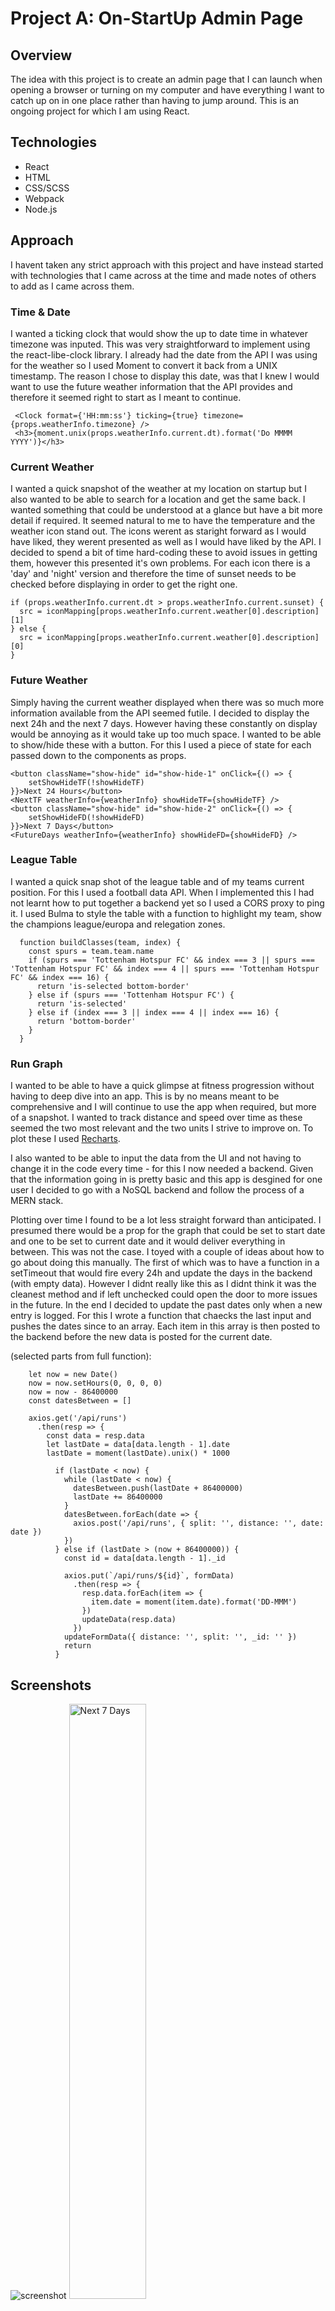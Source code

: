 # Project A: On-StartUp Admin Page


## Overview 
The idea with this project is to create an admin page that I can launch when opening a browser or turning on my computer and have everything I want to catch up on in one place rather than having to jump around. This is an ongoing project for which I am using React.

## Technologies

* React
* HTML
* CSS/SCSS
* Webpack
* Node.js

## Approach 

I havent taken any strict approach with this project and have instead started with technologies that I came across at the time and made notes of others to add as I came across them. 

### Time & Date 
I wanted a ticking clock that would show the up to date time in whatever timezone was inputed. This was very straightforward to implement using the react-libe-clock library. I already had the date from the API I was using for the weather so I used Moment to convert it back from a UNIX timestamp. The reason I chose to display this date, was that I knew I would want to use the future weather information that the API provides and therefore it seemed right to start as I meant to continue.

```
 <Clock format={'HH:mm:ss'} ticking={true} timezone={props.weatherInfo.timezone} />
 <h3>{moment.unix(props.weatherInfo.current.dt).format('Do MMMM YYYY')}</h3>
```

### Current Weather
I wanted a quick snapshot of the weather at my location on startup but I also wanted to be able to search for a location and get the same back. I wanted something that could be understood at a glance but have a bit more detail if required. It seemed natural to me to have the temperature and the weather icon stand out. The icons werent as staright forward as I would have liked, they werent presented as well as I would have liked by the API. I decided to spend a bit of time hard-coding these to avoid issues in getting them, however this presented it's own problems. For each icon there is a 'day' and 'night' version and therefore the time of sunset needs to be checked before displaying in order to get the right one.

```
if (props.weatherInfo.current.dt > props.weatherInfo.current.sunset) {
  src = iconMapping[props.weatherInfo.current.weather[0].description][1]
} else {
  src = iconMapping[props.weatherInfo.current.weather[0].description][0]
}
```

### Future Weather
Simply having the current weather displayed when there was so much more information available from the API seemed futile. I decided to display the next 24h and the next 7 days. However having these constantly on display would be annoying as it would take up too much space. I wanted to be able to show/hide these with a button. For this I used a piece of state for each passed down to the components as props.

```
<button className="show-hide" id="show-hide-1" onClick={() => {
    setShowHideTF(!showHideTF)
}}>Next 24 Hours</button>
<NextTF weatherInfo={weatherInfo} showHideTF={showHideTF} />
<button className="show-hide" id="show-hide-2" onClick={() => {
    setShowHideFD(!showHideFD)
}}>Next 7 Days</button>
<FutureDays weatherInfo={weatherInfo} showHideFD={showHideFD} />
```

### League Table
I wanted a quick snap shot of the league table and of my teams current position. For this I used a football data API. When I implemented this I had not learnt how to put together a backend yet so I used a CORS proxy to ping it. I used Bulma to style the table with a function to highlight my team, show the champions league/europa and relegation zones.

```
  function buildClasses(team, index) {
    const spurs = team.team.name
    if (spurs === 'Tottenham Hotspur FC' && index === 3 || spurs === 'Tottenham Hotspur FC' && index === 4 || spurs === 'Tottenham Hotspur FC' && index === 16) {
      return 'is-selected bottom-border'
    } else if (spurs === 'Tottenham Hotspur FC') {
      return 'is-selected'
    } else if (index === 3 || index === 4 || index === 16) {
      return 'bottom-border'
    }
  }
```
### Run Graph
I wanted to be able to have a quick glimpse at fitness progression without having to deep dive into an app. This is by no means meant to be comprehensive and I will continue to use the app when required, but more of a snapshot. I wanted to track distance and speed over time as these seemed the two most relevant and the two units I strive to improve on. To plot these I used [Recharts](https://recharts.org/en-US). 

I also wanted to be able to input the data from the UI and not having to change it in the code every time - for this I now needed a backend. Given that the information going in is pretty basic and this app is desgined for one user I decided to go with a NoSQL backend and follow the process of a MERN stack. 

Plotting over time I found to be a lot less straight forward than anticipated. I presumed there would be a prop for the graph that could be set to start date and one to be set to current date and it would deliver everything in between. This was not the case. I toyed with a couple of ideas about how to go about doing this manually. The first of which was to have a function in a setTimeout that would fire every 24h and update the days in the backend (with empty data). However I didnt really like this as I didnt think it was the cleanest method and if left unchecked could open the door to more issues in the future. In the end I decided to update the past dates only when a new entry is logged. For this I wrote a function that chaecks the last input and pushes the dates since to an array. Each item in this array is then posted to the backend before the new data is posted for the current date. 

(selected parts from full function):

```
    let now = new Date()
    now = now.setHours(0, 0, 0, 0)
    now = now - 86400000
    const datesBetween = []

    axios.get('/api/runs')
      .then(resp => {
        const data = resp.data
        let lastDate = data[data.length - 1].date
        lastDate = moment(lastDate).unix() * 1000
```

```
          if (lastDate < now) {
            while (lastDate < now) {
              datesBetween.push(lastDate + 86400000)
              lastDate += 86400000
            }
            datesBetween.forEach(date => {
              axios.post('/api/runs', { split: '', distance: '', date: date })
            })
          } else if (lastDate > (now + 86400000)) {
            const id = data[data.length - 1]._id

            axios.put(`/api/runs/${id}`, formData)
              .then(resp => {
                resp.data.forEach(item => {
                  item.date = moment(item.date).format('DD-MMM')
                })
                updateData(resp.data)
              })
            updateFormData({ distance: '', split: '', _id: '' })
            return
          }
```

## Screenshots

![screenshot](./screenshots/X_SS.png)
<img src="./screenshots/X_N7.png" alt="Next 7 Days" width="49.4%"> <img src="./screenshots/X_N24.png" alt="Next 24h" width="50.1%"> 
<img src="./screenshots/X_Lisbon.png" alt="Lisbon" width="33%"> <img src="./screenshots/X_Delhi.png" alt="Delhi" width="33%"> <img src="./screenshots/X_Shanghai.png" alt="Shanghai" width="33%">
<img src="./screenshots/X_Graph1.png" alt="Combined Graph">
<img src="./screenshots/X_Graph2.png" alt="Split Graph">



## KnownBugs
* ***Bulma*** - Having built the date/time/weather feature before doing the league table, once bulma was in place it slightly shifted the formatting I had in place. This should be a quick fix, but I have yet to address it.


## Future Features

* ***Show/Hide Columns on League Table*** - The table currently takes up quite a lot of space and isn't the 'snapshot' that I wanted. I will be putting in place a similar show/hide button that the weather currently has for most of the columns.

* ***Scores/Fixtures*** - I want to be able to see both the upcoming fixture and the most recent scores. Given the way the API returns information I will start by implementing this for the Premier League and then move onto other competitions.

* ***ToDo List*** - I want to put in a simple ToDo checklist.

* ***Email/Instant Message Window*** - Given that I want this to be an admin page I would like a way to be able to check messages quickly also. In an ideal world I would be able to reply to them from here also, but being able to see them would be a good starting point.

* ***Healines*** - I would like to display a qucik snapshot of both News and Sport headlines.
